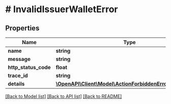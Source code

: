 # # InvalidIssuerWalletError

## Properties

| Name                 | Type                                                                                                | Description | Notes      |
| -------------------- | --------------------------------------------------------------------------------------------------- | ----------- | ---------- |
| **name**             | **string**                                                                                          |             |
| **message**          | **string**                                                                                          |             |
| **http_status_code** | **float**                                                                                           |             |
| **trace_id**         | **string**                                                                                          |             |
| **details**          | [**\OpenAPI\Client\Model\ActionForbiddenErrorDetailsInner[]**](ActionForbiddenErrorDetailsInner.md) |             | [optional] |

[[Back to Model list]](../../README.md#models) [[Back to API list]](../../README.md#endpoints) [[Back to README]](../../README.md)
